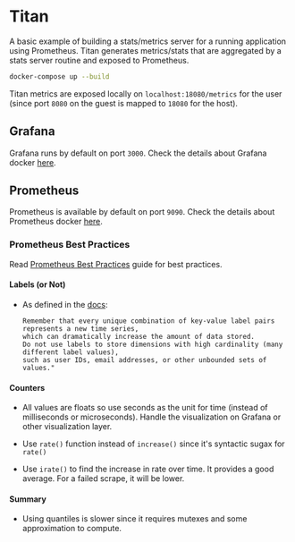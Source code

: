 # Titan

A basic example of building a stats/metrics server for a running application using Prometheus. Titan generates metrics/stats that are aggregated by a stats server routine and exposed to Prometheus.

```sh
docker-compose up --build

```

Titan metrics are exposed locally on `localhost:18080/metrics` for the user (since port `8080` on the guest is mapped to `18080` for the host).

## Grafana

Grafana runs by default on port `3000`. Check the details about Grafana docker [here](https://hub.docker.com/r/grafana/grafana).


## Prometheus

Prometheus is available by default on port `9090`. Check the details about Prometheus docker [here](https://hub.docker.com/r/prom/prometheus).

### Prometheus Best Practices

Read [Prometheus Best Practices](https://prometheus.io/docs/practices/) guide for best practices.

#### Labels (or Not)

* As defined in the [docs](https://prometheus.io/docs/practices/naming/#labels):

  ```
  Remember that every unique combination of key-value label pairs represents a new time series,
  which can dramatically increase the amount of data stored.
  Do not use labels to store dimensions with high cardinality (many different label values),
  such as user IDs, email addresses, or other unbounded sets of values."
  ```

#### Counters

* All values are floats so use seconds as the unit for time (instead of milliseconds or microseconds).
Handle the visualization on Grafana or other visualization layer.

* Use `rate()` function instead of `increase()` since it's syntactic sugax for `rate()`

* Use `irate()` to find the increase in rate over time. It provides a good average. For a failed scrape, it will be lower.

#### Summary
* Using quantiles is slower since it requires mutexes and some approximation to compute.
